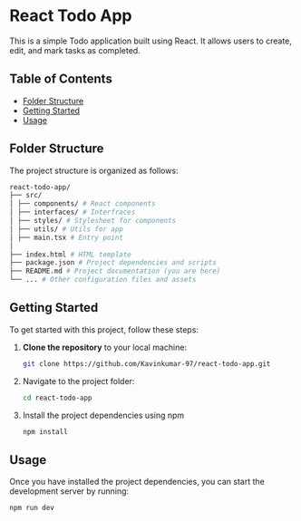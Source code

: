 # React Todo App

This is a simple Todo application built using React. It allows users to create, edit, and mark tasks as completed.

## Table of Contents

- [Folder Structure](#folder-structure)
- [Getting Started](#getting-started)
- [Usage](#usage)

## Folder Structure

The project structure is organized as follows:

```bash
react-todo-app/
├── src/
│ ├── components/ # React components
│ ├── interfaces/ # Interfraces
│ ├── styles/ # Stylesheet for components
│ ├── utils/ # Utils for app
│ ├── main.tsx # Entry point
│
├── index.html # HTML template
├── package.json # Project dependencies and scripts
├── README.md # Project documentation (you are here)
└── ... # Other configuration files and assets
```

## Getting Started

To get started with this project, follow these steps:

1. **Clone the repository** to your local machine:

   ```bash
   git clone https://github.com/Kavinkumar-97/react-todo-app.git
   ```

2. Navigate to the project folder:

   ```bash
   cd react-todo-app
   ```

3. Install the project dependencies using npm

   ```bash
   npm install
   ```

## Usage

Once you have installed the project dependencies, you can start the development server by running:

```bash
npm run dev
```
